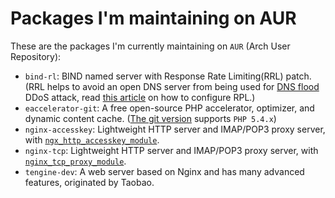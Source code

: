 Packages I'm maintaining on AUR
======

These are the packages I'm currently maintaining on `AUR` (Arch User Repository):

* `bind-rl`: BIND named server with Response Rate Limiting(RRL) patch. (RRL helps to avoid an open DNS server from being used for [DNS flood](http://blog.cloudflare.com/the-ddos-that-knocked-spamhaus-offline-and-ho) DDoS attack, read [this article](http://www.redbarn.org/dns/ratelimits) on how to configure RPL.)
* `eaccelerator-git`: A free open-source PHP accelerator, optimizer, and dynamic content cache. ([The git version](https://github.com/eaccelerator/eaccelerator) supports `PHP 5.4.x`)
* `nginx-accesskey`: Lightweight HTTP server and IMAP/POP3 proxy server, with [`ngx_http_accesskey_module`](http://wiki.nginx.org/HttpAccessKeyModule).
* `nginx-tcp`: Lightweight HTTP server and IMAP/POP3 proxy server, with [`nginx_tcp_proxy_module`](https://github.com/yaoweibin/nginx_tcp_proxy_module).
* `tengine-dev`: A web server based on Nginx and has many advanced features, originated by Taobao.


